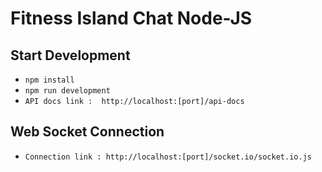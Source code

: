 #  Fitness Island Chat Node-JS

## Start Development
* `npm install`
* `npm run development`
* `API docs link :  http://localhost:[port]/api-docs`

## Web Socket Connection
* `Connection link : http://localhost:[port]/socket.io/socket.io.js`